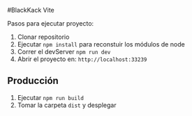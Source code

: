 #BlackKack Vite 

Pasos para ejecutar proyecto:

1. Clonar repositorio
2. Ejecutar ```npm install``` para reconstuir los módulos de node 
3. Correr el devServer ```npm run dev```
4. Abrir el proyecto en: ```http://localhost:33239```

## Producción 

1. Ejecutar ```npm run build```
2. Tomar la carpeta ```dist``` y desplegar 